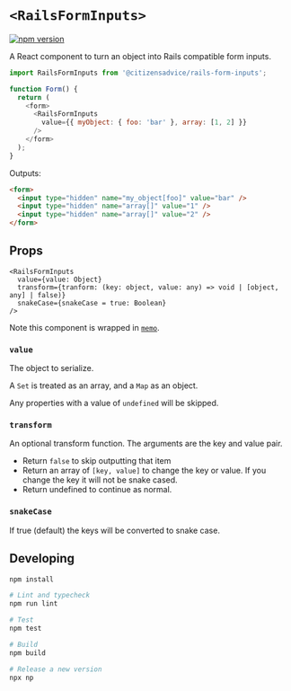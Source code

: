 # `<RailsFormInputs>`

[![npm version](https://badge.fury.io/js/@citizensadvice%2Frails-form-inputs.svg)](https://badge.fury.io/js/@citizensadvice%2Frails-form-inputs)

A React component to turn an object into Rails compatible form inputs.

```js
import RailsFormInputs from '@citizensadvice/rails-form-inputs';

function Form() {
  return (
    <form>
      <RailsFormInputs
        value={{ myObject: { foo: 'bar' }, array: [1, 2] }}
      />
    </form>
  );
}
```

Outputs:

```html
<form>
  <input type="hidden" name="my_object[foo]" value="bar" />
  <input type="hidden" name="array[]" value="1" />
  <input type="hidden" name="array[]" value="2" />
</form>
```

## Props

```
<RailsFormInputs
  value={value: Object} 
  transform={tranform: (key: object, value: any) => void | [object, any] | false)}
  snakeCase={snakeCase = true: Boolean}
/>
```

Note this component is wrapped in [`memo`](https://reactjs.org/docs/react-api.html#reactmemo).

### `value`

The object to serialize.

A `Set` is treated as an array, and a `Map` as an object.

Any properties with a value of `undefined` will be skipped.

### `transform`

An optional transform function.  The arguments are the key and value pair.

- Return `false` to skip outputting that item
- Return an array of `[key, value]` to change the key or value.  If you change the key it will not be snake cased.
- Return undefined to continue as normal.

### `snakeCase`

If true (default) the keys will be converted to snake case.

## Developing

```bash
npm install

# Lint and typecheck
npm run lint

# Test
npm test

# Build
npm build

# Release a new version
npx np
```
